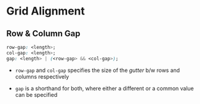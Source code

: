 # Grid Alignment

## Row & Column Gap

```CSS
row-gap: <length>;
col-gap: <length>;
gap: <length> | (<row-gap> && <col-gap>);
```

- `row-gap` and `col-gap` specifies the size of the *gutter* b/w rows and columns
respectively

- `gap` is a shorthand for both, where either a different or a common value can
be specified
